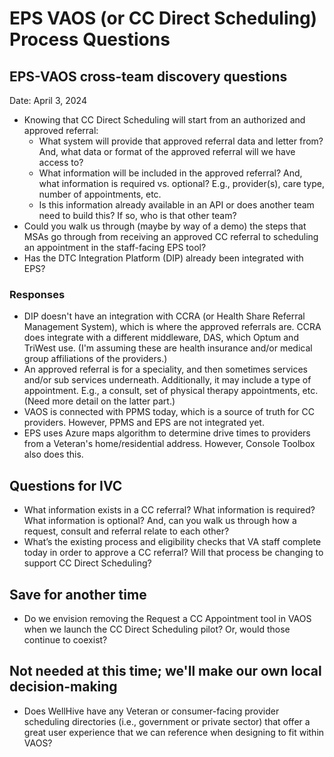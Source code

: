 # EPS VAOS (or CC Direct Scheduling) Process Questions 

## EPS-VAOS cross-team discovery questions 

Date: April 3, 2024

- Knowing that CC Direct Scheduling will start from an authorized and approved referral: 
     - What system will provide that approved referral data and letter from? And, what data or format of the approved referral will we have access to?
     - What information will be included in the approved referral? And, what information is required vs. optional? E.g., provider(s), care type, number of appointments, etc.
     - Is this information already available in an API or does another team need to build this? If so, who is that other team? 
- Could you walk us through (maybe by way of a demo) the steps that MSAs go through from receiving an approved CC referral to scheduling an appointment in the staff-facing EPS tool?  
- Has the DTC Integration Platform (DIP) already been integrated with EPS?

### Responses

- DIP doesn't have an integration with CCRA (or Health Share Referral Management System), which is where the approved referrals are. CCRA does integrate with a different middleware, DAS, which Optum and TriWest use. (I'm assuming these are health insurance and/or medical group affiliations of the providers.) 
- An approved referral is for a speciality, and then sometimes services and/or sub services underneath. Additionally, it may include a type of appointment. E.g., a consult, set of physical therapy appointments, etc. (Need more detail on the latter part.)
- VAOS is connected with PPMS today, which is a source of truth for CC providers. However, PPMS and EPS are not integrated yet. 
- EPS uses Azure maps algorithm to determine drive times to providers from a Veteran's home/residential address. However, Console Toolbox also does this. 

## Questions for IVC

 - What information exists in a CC referral? What information is required? What information is optional? And, can you walk us through how a request, consult and referral relate to each other? 
 - What’s the existing process and eligibility checks that VA staff complete today in order to approve a CC referral? Will that process be changing to support CC Direct Scheduling? 

## Save for another time 

- Do we envision removing the Request a CC Appointment tool in VAOS when we launch the CC Direct Scheduling pilot? Or, would those continue to coexist?

## Not needed at this time; we'll make our own local decision-making 

- Does WellHive have any Veteran or consumer-facing provider scheduling directories (i.e., government or private sector) that offer a great user experience that we can reference when designing to fit within VAOS?

